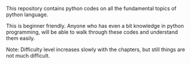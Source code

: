 This repository contains python codes on all the fundamental topics of python language.

This is beginner friendly. Anyone who has even a bit knowledge in python programming, will be able to walk through these codes and understand them easily.

Note: Difficulty level increases slowly with the chapters, but still things are not much difficult.
